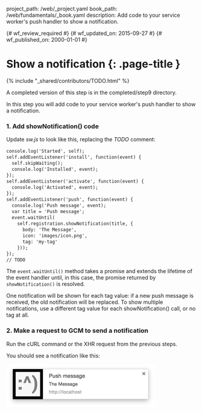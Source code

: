 project_path: /web/_project.yaml
book_path: /web/fundamentals/_book.yaml
description: Add code to your service worker's push handler to show a notification.

{# wf_review_required #}
{# wf_updated_on: 2015-09-27 #}
{# wf_published_on: 2000-01-01 #}

# Show a notification {: .page-title }

{% include "_shared/contributors/TODO.html" %}




A completed version of this step is in the completed/step9 directory.

In this step you will add code to your service worker's push handler to show a
notification.

### 1. Add showNotification() code

Update _sw.js_ to look like this, replacing the _TODO_ comment:


    console.log('Started', self);
    self.addEventListener('install', function(event) {
      self.skipWaiting();
      console.log('Installed', event);
    });
    self.addEventListener('activate', function(event) {
      console.log('Activated', event);
    });
    self.addEventListener('push', function(event) {
      console.log('Push message', event);
      var title = 'Push message';
      event.waitUntil(
        self.registration.showNotification(title, {
          body: 'The Message',
          icon: 'images/icon.png',
          tag: 'my-tag'
        }));
    });
    // TODO
    

The `event.waitUntil()` method takes a promise and extends the lifetime of the event handler until, in this case, the promise returned by `showNotification()` is resolved.

One notification will be shown for each tag value: if a new push message is received, the old notification will be replaced. To show multiple notifications, use a different tag value for each showNotification() call, or no tag at all.

### 2. Make a request to GCM to send a notification

Run the cURL command or the XHR request from the previous steps.

You should see a notification like this:

<img src="images/image19.png" width="394" height="114" alt="Screenshot of Push Notification" />
